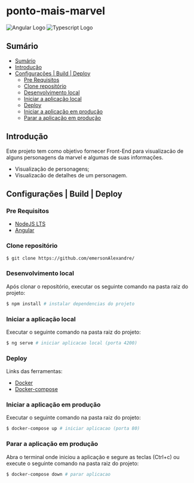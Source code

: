 # ponto-mais-marvel

![Angular Logo](https://www.vectorlogo.zone/logos/angular/angular-icon.svg)
![Typescript Logo](https://www.vectorlogo.zone/logos/typescriptlang/typescriptlang-icon.svg)

## Sumário
- [Sumário](#sumário)
- [Introdução](#introdução)
- [Configurações | Build | Deploy](#configurações--build--deploy)
  - [Pre Requisitos](#pre-requisitos)
  - [Clone repositório](#clone-repositório)
  - [Desenvolvimento local](#desenvolvimento-local)
  - [Iniciar a aplicação local](#iniciar-a-aplicação-local)
  - [Deploy](#deploy)
  - [Iniciar a aplicação em produção](#iniciar-a-aplicação-em-produção)
  - [Parar a aplicação em produção](#parar-a-aplicação-em-produção)

## Introdução

Este projeto tem como objetivo fornecer Front-End para visualizacão de alguns personagens da marvel e algumas de suas informações.
- Visualização de personagens;
- Visualizacão de detalhes de um personagem.


## Configurações | Build | Deploy

### Pre Requisitos

- [NodeJS LTS](https://nodejs.org/en/)
- [Angular](https://angular.io/guide/setup-local)

### Clone repositório

```bash
$ git clone https://github.com/emersonAlexandre/
```

### Desenvolvimento local

Após clonar o repositório, executar os seguinte comando na pasta raiz do projeto:

```bash
$ npm install # instalar dependencias do projeto
```

### Iniciar a aplicação local
Executar o seguinte comando na pasta raiz do projeto:

```bash
$ ng serve # iniciar aplicacao local (porta 4200)
```

### Deploy

Links das ferramentas:

- [Docker](https://www.docker.com/get-started)
- [Docker-compose](https://docs.docker.com/compose/)

### Iniciar a aplicação em produção
Executar o seguinte comando na pasta raiz do projeto:

```bash
$ docker-compose up # iniciar aplicacao (porta 80)
```
### Parar a aplicação em produção
Abra o terminal onde iniciou a aplicação e segure as teclas (Ctrl+c) ou execute o seguinte comando na pasta raiz do projeto:

```bash
$ docker-compose down # parar aplicacao
```
